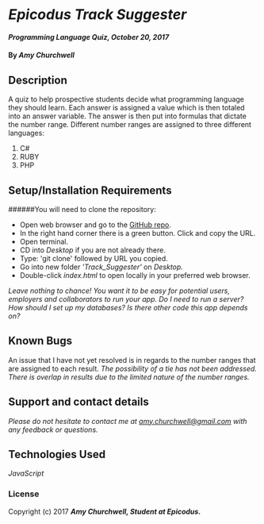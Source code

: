 # _Epicodus Track Suggester_

#### _Programming Language Quiz, October 20, 2017_

#### By _**Amy Churchwell**_

## Description

A quiz to help prospective students decide what programming language they should learn. Each answer is assigned a value which is then totaled into an answer variable. The answer is then put into formulas that dictate the number range. Different number ranges are assigned to three different languages:
  1. C#
  2. RUBY
  3. PHP

## Setup/Installation Requirements

######You will need to clone the repository:
* Open web browser and go to the [GitHub repo][1].
* In the right hand corner there is a green button. Click and copy the URL.
* Open terminal.
* CD into _Desktop_ if you are not already there.
* Type: 'git clone' followed by URL you copied.
* Go into new folder _'Track_Suggester'_ on _Desktop._
* Double-click _index.html_ to open locally in your preferred web browser.

[1]: https://github.com/amychurchwell/track_suggester "GitHub Repository"

_Leave nothing to chance! You want it to be easy for potential users, employers and collaborators to run your app. Do I need to run a server? How should I set up my databases? Is there other code this app depends on?_

## Known Bugs

An issue that I have not yet resolved is in regards to the number ranges that are assigned to each result.
*The possibility of a tie has not been addressed.*
*There is overlap in results due to the limited nature of the number ranges.*

## Support and contact details

_Please do not hesitate to contact me at amy.churchwell@gmail.com with any feedback or questions._

## Technologies Used

_JavaScript_

### License

Copyright (c) 2017 **_Amy Churchwell, Student at Epicodus._**
